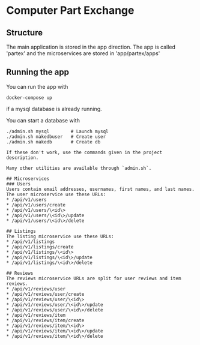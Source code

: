 # Computer Part Exchange

## Structure
The main application is stored in the app direction.
The app is called 'partex' and the microservices are stored in 'app/partex/apps'

## Running the app
You can run the app with
```
docker-compose up
```
if a mysql database is already running.

You can start a database with
```
./admin.sh mysql        # Launch mysql
./admin.sh makedbuser   # Create user
./admin.sh makedb       # Create db

If these don't work, use the commands given in the project description.

Many other utilities are available through `admin.sh`.

## Microservices
### Users
Users contain email addresses, usernames, first names, and last names.
The user microservice use these URLs:
* /api/v1/users
* /api/v1/users/create
* /api/v1/users/\<id\>
* /api/v1/users/\<id\>/update
* /api/v1/users/\<id\>/delete

## Listings
The listing microservice use these URLs:
* /api/v1/listings
* /api/v1/listings/create
* /api/v1/listings/\<id\>
* /api/v1/listings/\<id\>/update
* /api/v1/listings/\<id\>/delete

## Reviews
The reviews microservice URLs are split for user reviews and item reviews.
* /api/v1/reviews/user
* /api/v1/reviews/user/create
* /api/v1/reviews/user/\<id\>
* /api/v1/reviews/user/\<id\>/update
* /api/v1/reviews/user/\<id\>/delete
* /api/v1/reviews/item
* /api/v1/reviews/item/create
* /api/v1/reviews/item/\<id\>
* /api/v1/reviews/item/\<id\>/update
* /api/v1/reviews/item/\<id\>/delete
